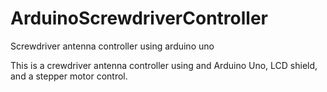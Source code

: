 # ArduinoScrewdriverController
Screwdriver antenna controller using arduino uno

This is a crewdriver antenna controller using and Arduino Uno, LCD shield, and a stepper motor control.
